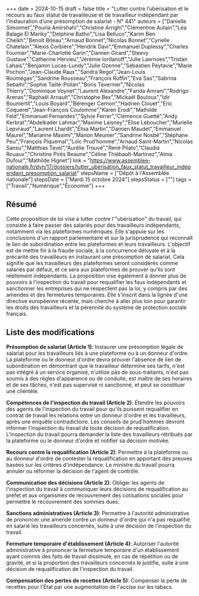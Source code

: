 +++
date = 2024-10-15
draft = false
title = "Lutter contre l’ubérisation et le recours au faux statut de travailleuse et de travailleur indépendant par l’instauration d’une présomption de salariat - N° 441"
auteurs = ["Danielle Simonnet","Pouria Amirshahi","Christine Arrighi","Clémentine Autain","Léa Balage El Mariky","Delphine Batho","Lisa Belluco","Karim Ben Cheikh","Benoît Biteau","Arnaud Bonnet","Nicolas Bonnet","Cyrielle Chatelain","Alexis Corbière","Hendrik Davi","Emmanuel Duplessy","Charles Fournier","Marie-Charlotte Garin","Damien Girard","Steevy Gustave","Catherine Hervieu","Jérémie Iordanoff","Julie Laernoes","Tristan Lahais","Benjamin Lucas-Lundy","Julie Ozenne","Sébastien Peytavie","Marie Pochon","Jean-Claude Raux","Sandra Regol","Jean-Louis Roumégas","Sandrine Rousseau","François Ruffin","Eva Sas","Sabrina Sebaihi","Sophie Taillé-Polian","Boris Tavernier","Nicolas Thierry","Dominique Voynet","Laurent Alexandre","Farida Amrani","Rodrigo Arenas","Raphaël Arnault","Christophe Bex","Mickaël Bouloux","Idir Boumertit","Louis Boyard","Bérenger Cernon","Hadrien Clouet","Éric Coquerel","Jean-François Coulomme","Karen Erodi","Mathilde Feld","Emmanuel Fernandes","Sylvie Ferrer","Clémence Guetté","Andy Kerbrat","Abdelkader Lahmar","Maxime Laisney","Élise Leboucher","Murielle Lepvraud","Laurent Lhardit","Élisa Martin","Damien Maudet","Emmanuel Maurel","Marianne Maximi","Manon Meunier","Sandrine Nosbé","Stéphane Peu","François Piquemal","Loïc Prud’homme","Arnaud Saint-Martin","Nicolas Sansu","Matthias Tavel","Aurélie Trouvé","René Pilato","Claudia Rouaux","Christine Pirès Beaune","Céline Thiébault-Martinez","Alma Dufour","Mathilde Hignet"]
link = "https://www.assemblee-nationale.fr/dyn/17/dossiers/lutter_uberisation_faux_statut_travailleur_independant_presomption_salariat"
stepsName = ["Dépôt à l'Assemblée nationale"]
stepsDate = ["Mardi 15 octobre 2024"]
stepsStatus = [""]
tags = ["Travail","Numérique","Économie"]
+++

## Résumé

Cette proposition de loi vise à lutter contre l'"ubérisation" du travail, qui consiste à faire passer des salariés pour des travailleurs indépendants, notamment via les plateformes numériques. Elle s'appuie sur les conclusions d'un rapport parlementaire et sur la jurisprudence qui reconnaît le lien de subordination entre les plateformes et leurs travailleurs. L'objectif est de mettre fin à la fraude sociale, à la concurrence déloyale et à la précarité des travailleurs en instaurant une présomption de salariat. Cela signifie que les travailleurs des plateformes seront considérés comme salariés par défaut, et ce sera aux plateformes de prouver qu'ils sont réellement indépendants. La proposition vise également à donner plus de pouvoirs à l'inspection du travail pour requalifier les faux indépendants et sanctionner les entreprises qui ne respectent pas la loi, y compris par des amendes et des fermetures temporaires. Elle s'inscrit dans la lignée d'une directive européenne récente, mais cherche à aller plus loin pour garantir les droits des travailleurs et la pérennité du système de protection sociale français.

## Liste des modifications

**Présomption de salariat (Article 1)**: Instaurer une présomption légale de salariat pour les travailleurs liés à une plateforme ou à un donneur d'ordre. La plateforme ou le donneur d'ordre devra prouver l'absence de lien de subordination en démontrant que le travailleur détermine ses tarifs, n'est pas intégré à un service organisé, n'utilise pas de sous-traitants, n'est pas soumis à des règles d'apparence ou de conduite, est maître de ses horaires et de ses tâches, n'est pas supervisé ni sanctionné, et peut se constituer une clientèle.

**Compétences de l'inspection du travail (Article 2)**: Étendre les pouvoirs des agents de l'inspection du travail pour qu'ils puissent requalifier en contrat de travail les relations entre un donneur d'ordre et les travailleurs, après une enquête contradictoire. Les conseils de prud'hommes devront informer l'inspection du travail de toute décision de requalification. L'inspection du travail pourra demander la liste des travailleurs rétribués par la plateforme ou le donneur d'ordre et notifier sa décision motivée.

**Recours contre la requalification (Article 2)**: Permettre à la plateforme ou au donneur d'ordre de contester la requalification en apportant des preuves basées sur les critères d'indépendance. Le ministre du travail pourra annuler ou réformer la décision de l'agent de contrôle.

**Communication des décisions (Article 2)**: Obliger les agents de l'inspection du travail à communiquer leurs décisions de requalification au préfet et aux organismes de recouvrement des cotisations sociales pour permettre le recouvrement des sommes dues.

**Sanctions administratives (Article 3)**: Permettre à l'autorité administrative de prononcer une amende contre un donneur d'ordre qui n'a pas requalifié en salarié les travailleurs concernés, suite à une décision de l'inspection du travail.

**Fermeture temporaire d'établissement (Article 4)**: Autoriser l'autorité administrative à prononcer la fermeture temporaire d'un établissement ayant commis des faits de travail dissimulé, en cas de répétition ou de gravité, et si la proportion des travailleurs concernés le justifie, suite à une décision de requalification de l'inspection du travail.

**Compensation des pertes de recettes (Article 5)**: Compenser la perte de recettes pour l'État par une augmentation de l'accise sur les tabacs.
